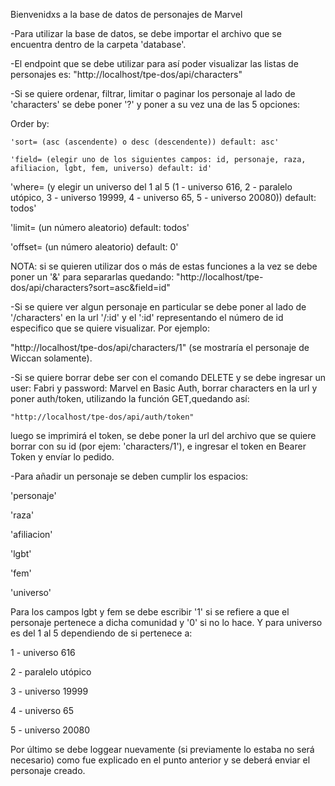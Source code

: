Bienvenidxs a la base de datos de personajes de Marvel

-Para utilizar la base de datos, se debe importar el archivo que se encuentra dentro de la carpeta 'database'.

-El endpoint que se debe utilizar para así poder visualizar las listas de personajes es:
    "http://localhost/tpe-dos/api/characters"


-Si se quiere ordenar, filtrar, limitar o paginar los personaje al lado de 'characters' se debe poner '?' y poner a su vez una de las 5 opciones: 

Order by:

    'sort= (asc (ascendente) o desc (descendente)) default: asc'

    'field= (elegir uno de los siguientes campos: id, personaje, raza, afiliacion, lgbt, fem, universo) default: id'

'where= (y elegir un universo del 1 al 5 (1 - universo 616, 2 - paralelo utópico, 3 - universo 19999, 4 - universo 65, 5 - universo 20080)) default: todos'

'limit= (un número aleatorio) default: todos'

'offset= (un número aleatorio) default: 0'

NOTA: si se quieren utilizar dos o más de estas funciones a la vez se debe poner un '&' para separarlas quedando:
"http://localhost/tpe-dos/api/characters?sort=asc&field=id"


-Si se quiere ver algun personaje en particular se debe poner al lado de '/characters' en la url '/:id' y el ':id' representando el número de id
especifico que se quiere visualizar. Por ejemplo:

"http://localhost/tpe-dos/api/characters/1" (se mostraría el personaje de Wiccan solamente).


-Si se quiere borrar debe ser con el comando DELETE y se debe ingresar un user: Fabri y password: Marvel en Basic Auth, borrar characters en la url y poner auth/token, utilizando la función GET,quedando así:

    "http://localhost/tpe-dos/api/auth/token"

luego se imprimirá el token, se debe poner la url del archivo que se quiere borrar con su id (por ejem: 'characters/1'), e ingresar el token en Bearer Token y envíar lo pedido.

-Para añadir un personaje se deben cumplir los espacios:

'personaje'

'raza'

'afiliacion'

'lgbt'

'fem'

'universo'


Para los campos lgbt y fem se debe escribir '1' si se refiere a que el personaje pertenece a dicha comunidad y '0' si no lo hace. Y para universo es del 1 al 5 dependiendo de si pertenece a:

1 - universo 616

2 - paralelo utópico

3 - universo 19999

4 - universo 65

5 - universo 20080

Por último se debe loggear nuevamente (si previamente lo estaba no será necesario) como fue explicado en el punto anterior y se deberá enviar el personaje creado.